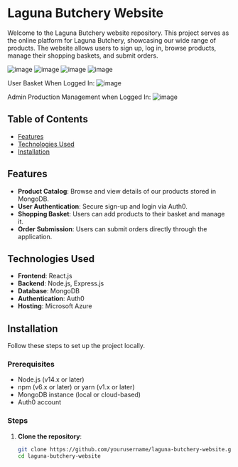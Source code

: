 # Laguna Butchery Website

Welcome to the Laguna Butchery website repository. This project serves as the online platform for Laguna Butchery, showcasing our wide range of products. The website allows users to sign up, log in, browse products, manage their shopping baskets, and submit orders.

![image](https://github.com/user-attachments/assets/3e2d05e1-e444-4b31-a000-7ea51d130710)
![image](https://github.com/user-attachments/assets/64f9af5f-f522-43a8-b8d8-0ded328ce5ff)
![image](https://github.com/user-attachments/assets/143be70a-0739-4f74-a493-5355b09a1c8b)
![image](https://github.com/user-attachments/assets/2757e4d0-05c9-451d-9c9e-4b620718390e)

User Basket When Logged In:
![image](https://github.com/user-attachments/assets/bd7c90be-29d6-4741-985c-23e56595e6a7)

Admin Production Management when Logged In: 
![image](https://github.com/user-attachments/assets/f61a9a49-9b5c-4d27-b06d-68aa5a6a7fb0)

## Table of Contents

- [Features](#features)
- [Technologies Used](#technologies-used)
- [Installation](#installation)

## Features

- **Product Catalog**: Browse and view details of our products stored in MongoDB.
- **User Authentication**: Secure sign-up and login via Auth0.
- **Shopping Basket**: Users can add products to their basket and manage it.
- **Order Submission**: Users can submit orders directly through the application.

## Technologies Used

- **Frontend**: React.js
- **Backend**: Node.js, Express.js
- **Database**: MongoDB
- **Authentication**: Auth0
- **Hosting**: Microsoft Azure

## Installation

Follow these steps to set up the project locally.

### Prerequisites

- Node.js (v14.x or later)
- npm (v6.x or later) or yarn (v1.x or later)
- MongoDB instance (local or cloud-based)
- Auth0 account

### Steps

1. **Clone the repository**:
   ```bash
   git clone https://github.com/yourusername/laguna-butchery-website.git
   cd laguna-butchery-website

   
